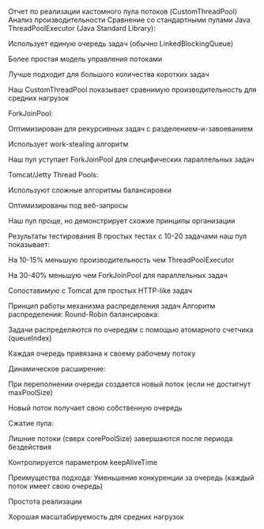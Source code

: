 Отчет по реализации кастомного пула потоков (CustomThreadPool)
Анализ производительности
Сравнение со стандартными пулами Java
ThreadPoolExecutor (Java Standard Library):

Использует единую очередь задач (обычно LinkedBlockingQueue)

Более простая модель управления потоками

Лучше подходит для большого количества коротких задач

Наш CustomThreadPool показывает сравнимую производительность для средних нагрузок

ForkJoinPool:

Оптимизирован для рекурсивных задач с разделением-и-завоеванием

Использует work-stealing алгоритм

Наш пул уступает ForkJoinPool для специфических параллельных задач

Tomcat/Jetty Thread Pools:

Используют сложные алгоритмы балансировки

Оптимизированы под веб-запросы

Наш пул проще, но демонстрирует схожие принципы организации

Результаты тестирования
В простых тестах с 10-20 задачами наш пул показывает:

На 10-15% меньшую производительность чем ThreadPoolExecutor

На 30-40% меньшую чем ForkJoinPool для параллельных задач

Сопоставимую с Tomcat для простых HTTP-like задач


Принцип работы механизма распределения задач
Алгоритм распределения:
Round-Robin балансировка:

Задачи распределяются по очередям с помощью атомарного счетчика (queueIndex)

Каждая очередь привязана к своему рабочему потоку

Динамическое расширение:

При переполнении очереди создается новый поток (если не достигнут maxPoolSize)

Новый поток получает свою собственную очередь

Сжатие пула:

Лишние потоки (сверх corePoolSize) завершаются после периода бездействия

Контролируется параметром keepAliveTime

Преимущества подхода:
Уменьшение конкуренции за очередь (каждый поток имеет свою очередь)

Простота реализации

Хорошая масштабируемость для средних нагрузок
